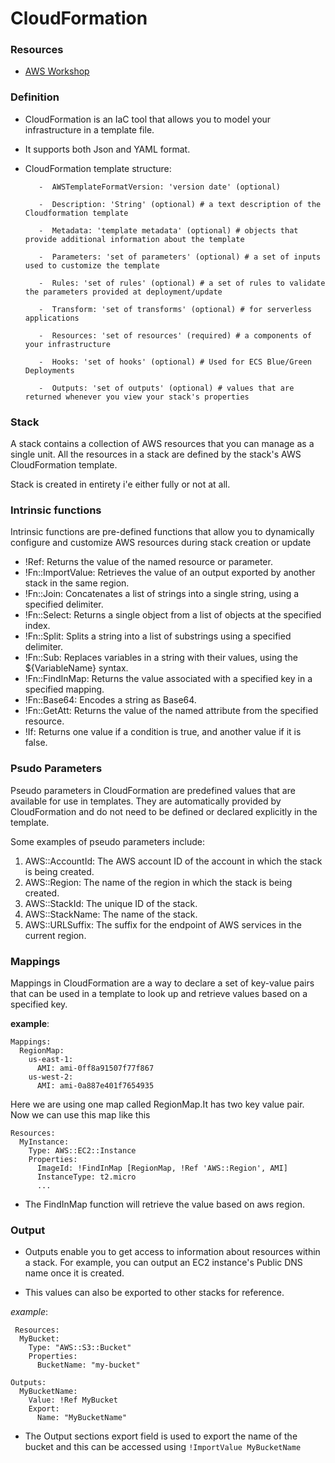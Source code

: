 # CloudFormation

### Resources 
- [AWS Workshop](https://catalog.workshops.aws/cfn101/en-US/introduction)


### Definition

-  CloudFormation is an IaC tool that allows you to model your infrastructure in a template file.
-  It supports both Json and YAML format.
-  CloudFormation template structure:

          -  AWSTemplateFormatVersion: 'version date' (optional)
          
          -  Description: 'String' (optional) # a text description of the Cloudformation template
            
          -  Metadata: 'template metadata' (optional) # objects that provide additional information about the template
            
          -  Parameters: 'set of parameters' (optional) # a set of inputs used to customize the template
            
          -  Rules: 'set of rules' (optional) # a set of rules to validate the parameters provided at deployment/update
            
          -  Transform: 'set of transforms' (optional) # for serverless applications
            
          -  Resources: 'set of resources' (required) # a components of your infrastructure
            
          -  Hooks: 'set of hooks' (optional) # Used for ECS Blue/Green Deployments
            
          -  Outputs: 'set of outputs' (optional) # values that are returned whenever you view your stack's properties
 
 ### Stack
 
 A stack contains a collection of AWS resources that you can manage as a single unit. All the resources in a stack are defined by the stack's AWS CloudFormation template.
 
 Stack is created in entirety i'e either fully or not at all.
 

### Intrinsic functions

 Intrinsic functions are pre-defined functions that allow you to dynamically configure and customize AWS resources during stack creation or update
 
 
-  !Ref: Returns the value of the named resource or parameter.
-  !Fn::ImportValue: Retrieves the value of an output exported by another stack in the same region.
-  !Fn::Join: Concatenates a list of strings into a single string, using a specified delimiter.
-  !Fn::Select: Returns a single object from a list of objects at the specified index.
-  !Fn::Split: Splits a string into a list of substrings using a specified delimiter.
-  !Fn::Sub: Replaces variables in a string with their values, using the ${VariableName} syntax.
-  !Fn::FindInMap: Returns the value associated with a specified key in a specified mapping.
-  !Fn::Base64: Encodes a string as Base64.
-  !Fn::GetAtt: Returns the value of the named attribute from the specified resource.
-  !If: Returns one value if a condition is true, and another value if it is false.

### Psudo Parameters

Pseudo parameters in CloudFormation are predefined values that are available for use in templates. They are automatically provided by CloudFormation and do not need to be defined or declared explicitly in the template.

Some examples of pseudo parameters include:

1.  AWS::AccountId: The AWS account ID of the account in which the stack is being created.
2.  AWS::Region: The name of the region in which the stack is being created.
3.  AWS::StackId: The unique ID of the stack.
4.  AWS::StackName: The name of the stack.
5.  AWS::URLSuffix: The suffix for the endpoint of AWS services in the current region.

### Mappings

Mappings in CloudFormation are a way to declare a set of key-value pairs that can be used in a template to look up and retrieve values based on a specified key.

__example__:

```
Mappings:
  RegionMap:
    us-east-1:
      AMI: ami-0ff8a91507f77f867
    us-west-2:
      AMI: ami-0a887e401f7654935
```
Here we are using one map called RegionMap.It has two key value pair.
Now we can use this map like this

```
Resources:
  MyInstance:
    Type: AWS::EC2::Instance
    Properties:
      ImageId: !FindInMap [RegionMap, !Ref 'AWS::Region', AMI]
      InstanceType: t2.micro
      ...
```
-  The FindInMap function will retrieve the value based on aws region.

### Output

-  Outputs enable you to get access to information about resources within a stack. For example, you can output an EC2 instance's Public DNS name once it is created.

-  This values can also be exported to other stacks for reference.

_example_:

```
 Resources:
  MyBucket:
    Type: "AWS::S3::Bucket"
    Properties:
      BucketName: "my-bucket"

Outputs:
  MyBucketName:
    Value: !Ref MyBucket
    Export:
      Name: "MyBucketName"

```

- The Output sections export field is used to export the name of the bucket and this can be accessed using `!ImportValue MyBucketName
`
